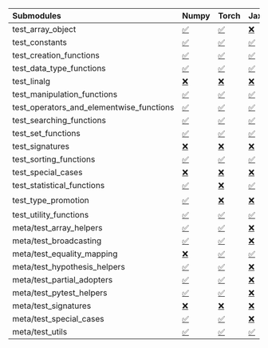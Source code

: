 | Submodules                               | Numpy                                                                                                                           | Torch                                                                                                                           | Jax                                                                                                                             | Tensorflow                                                                                                                      |
|:-----------------------------------------|:--------------------------------------------------------------------------------------------------------------------------------|:--------------------------------------------------------------------------------------------------------------------------------|:--------------------------------------------------------------------------------------------------------------------------------|:--------------------------------------------------------------------------------------------------------------------------------|
| test_array_object                        | <a href="https://github.com/unifyai/ivy/runs/8129194618?check_suite_focus=true" rel="noopener noreferrer" target="_blank">✅</a> | <a href="https://github.com/unifyai/ivy/runs/8129197314?check_suite_focus=true" rel="noopener noreferrer" target="_blank">✅</a> | <a href="https://github.com/unifyai/ivy/runs/8129199898?check_suite_focus=true" rel="noopener noreferrer" target="_blank">❌</a> | <a href="https://github.com/unifyai/ivy/runs/8129202447?check_suite_focus=true" rel="noopener noreferrer" target="_blank">✅</a> |
| test_constants                           | <a href="https://github.com/unifyai/ivy/runs/8129194746?check_suite_focus=true" rel="noopener noreferrer" target="_blank">✅</a> | <a href="https://github.com/unifyai/ivy/runs/8129197424?check_suite_focus=true" rel="noopener noreferrer" target="_blank">✅</a> | <a href="https://github.com/unifyai/ivy/runs/8129200005?check_suite_focus=true" rel="noopener noreferrer" target="_blank">✅</a> | <a href="https://github.com/unifyai/ivy/runs/8129202529?check_suite_focus=true" rel="noopener noreferrer" target="_blank">✅</a> |
| test_creation_functions                  | <a href="https://github.com/unifyai/ivy/runs/8129194818?check_suite_focus=true" rel="noopener noreferrer" target="_blank">✅</a> | <a href="https://github.com/unifyai/ivy/runs/8129197539?check_suite_focus=true" rel="noopener noreferrer" target="_blank">✅</a> | <a href="https://github.com/unifyai/ivy/runs/8129200086?check_suite_focus=true" rel="noopener noreferrer" target="_blank">✅</a> | <a href="https://github.com/unifyai/ivy/runs/8129202608?check_suite_focus=true" rel="noopener noreferrer" target="_blank">✅</a> |
| test_data_type_functions                 | <a href="https://github.com/unifyai/ivy/runs/8129194923?check_suite_focus=true" rel="noopener noreferrer" target="_blank">✅</a> | <a href="https://github.com/unifyai/ivy/runs/8129197635?check_suite_focus=true" rel="noopener noreferrer" target="_blank">✅</a> | <a href="https://github.com/unifyai/ivy/runs/8129200198?check_suite_focus=true" rel="noopener noreferrer" target="_blank">✅</a> | <a href="https://github.com/unifyai/ivy/runs/8129202691?check_suite_focus=true" rel="noopener noreferrer" target="_blank">✅</a> |
| test_linalg                              | <a href="https://github.com/unifyai/ivy/runs/8129195036?check_suite_focus=true" rel="noopener noreferrer" target="_blank">❌</a> | <a href="https://github.com/unifyai/ivy/runs/8129197726?check_suite_focus=true" rel="noopener noreferrer" target="_blank">❌</a> | <a href="https://github.com/unifyai/ivy/runs/8129200353?check_suite_focus=true" rel="noopener noreferrer" target="_blank">❌</a> | <a href="https://github.com/unifyai/ivy/runs/8129202769?check_suite_focus=true" rel="noopener noreferrer" target="_blank">❌</a> |
| test_manipulation_functions              | <a href="https://github.com/unifyai/ivy/runs/8129195167?check_suite_focus=true" rel="noopener noreferrer" target="_blank">✅</a> | <a href="https://github.com/unifyai/ivy/runs/8129197842?check_suite_focus=true" rel="noopener noreferrer" target="_blank">✅</a> | <a href="https://github.com/unifyai/ivy/runs/8129200452?check_suite_focus=true" rel="noopener noreferrer" target="_blank">✅</a> | <a href="https://github.com/unifyai/ivy/runs/8129202865?check_suite_focus=true" rel="noopener noreferrer" target="_blank">✅</a> |
| test_operators_and_elementwise_functions | <a href="https://github.com/unifyai/ivy/runs/8129195284?check_suite_focus=true" rel="noopener noreferrer" target="_blank">✅</a> | <a href="https://github.com/unifyai/ivy/runs/8129197990?check_suite_focus=true" rel="noopener noreferrer" target="_blank">✅</a> | <a href="https://github.com/unifyai/ivy/runs/8129200558?check_suite_focus=true" rel="noopener noreferrer" target="_blank">✅</a> | <a href="https://github.com/unifyai/ivy/runs/8129202937?check_suite_focus=true" rel="noopener noreferrer" target="_blank">✅</a> |
| test_searching_functions                 | <a href="https://github.com/unifyai/ivy/runs/8129195377?check_suite_focus=true" rel="noopener noreferrer" target="_blank">✅</a> | <a href="https://github.com/unifyai/ivy/runs/8129198108?check_suite_focus=true" rel="noopener noreferrer" target="_blank">✅</a> | <a href="https://github.com/unifyai/ivy/runs/8129200646?check_suite_focus=true" rel="noopener noreferrer" target="_blank">✅</a> | <a href="https://github.com/unifyai/ivy/runs/8129203040?check_suite_focus=true" rel="noopener noreferrer" target="_blank">✅</a> |
| test_set_functions                       | <a href="https://github.com/unifyai/ivy/runs/8129195464?check_suite_focus=true" rel="noopener noreferrer" target="_blank">✅</a> | <a href="https://github.com/unifyai/ivy/runs/8129198278?check_suite_focus=true" rel="noopener noreferrer" target="_blank">✅</a> | <a href="https://github.com/unifyai/ivy/runs/8129200733?check_suite_focus=true" rel="noopener noreferrer" target="_blank">✅</a> | <a href="https://github.com/unifyai/ivy/runs/8129203128?check_suite_focus=true" rel="noopener noreferrer" target="_blank">✅</a> |
| test_signatures                          | <a href="https://github.com/unifyai/ivy/runs/8129195549?check_suite_focus=true" rel="noopener noreferrer" target="_blank">❌</a> | <a href="https://github.com/unifyai/ivy/runs/8129198375?check_suite_focus=true" rel="noopener noreferrer" target="_blank">❌</a> | <a href="https://github.com/unifyai/ivy/runs/8129200817?check_suite_focus=true" rel="noopener noreferrer" target="_blank">❌</a> | <a href="https://github.com/unifyai/ivy/runs/8129203195?check_suite_focus=true" rel="noopener noreferrer" target="_blank">❌</a> |
| test_sorting_functions                   | <a href="https://github.com/unifyai/ivy/runs/8129195636?check_suite_focus=true" rel="noopener noreferrer" target="_blank">✅</a> | <a href="https://github.com/unifyai/ivy/runs/8129198467?check_suite_focus=true" rel="noopener noreferrer" target="_blank">✅</a> | <a href="https://github.com/unifyai/ivy/runs/8129200942?check_suite_focus=true" rel="noopener noreferrer" target="_blank">✅</a> | <a href="https://github.com/unifyai/ivy/runs/8129203294?check_suite_focus=true" rel="noopener noreferrer" target="_blank">✅</a> |
| test_special_cases                       | <a href="https://github.com/unifyai/ivy/runs/8129195727?check_suite_focus=true" rel="noopener noreferrer" target="_blank">❌</a> | <a href="https://github.com/unifyai/ivy/runs/8129198584?check_suite_focus=true" rel="noopener noreferrer" target="_blank">❌</a> | <a href="https://github.com/unifyai/ivy/runs/8129201045?check_suite_focus=true" rel="noopener noreferrer" target="_blank">❌</a> | <a href="https://github.com/unifyai/ivy/runs/8129203371?check_suite_focus=true" rel="noopener noreferrer" target="_blank">❌</a> |
| test_statistical_functions               | <a href="https://github.com/unifyai/ivy/runs/8129195842?check_suite_focus=true" rel="noopener noreferrer" target="_blank">✅</a> | <a href="https://github.com/unifyai/ivy/runs/8129198686?check_suite_focus=true" rel="noopener noreferrer" target="_blank">❌</a> | <a href="https://github.com/unifyai/ivy/runs/8129201153?check_suite_focus=true" rel="noopener noreferrer" target="_blank">✅</a> | <a href="https://github.com/unifyai/ivy/runs/8129203473?check_suite_focus=true" rel="noopener noreferrer" target="_blank">❌</a> |
| test_type_promotion                      | <a href="https://github.com/unifyai/ivy/runs/8129195943?check_suite_focus=true" rel="noopener noreferrer" target="_blank">✅</a> | <a href="https://github.com/unifyai/ivy/runs/8129198769?check_suite_focus=true" rel="noopener noreferrer" target="_blank">❌</a> | <a href="https://github.com/unifyai/ivy/runs/8129201247?check_suite_focus=true" rel="noopener noreferrer" target="_blank">❌</a> | <a href="https://github.com/unifyai/ivy/runs/8129203571?check_suite_focus=true" rel="noopener noreferrer" target="_blank">⌛</a> |
| test_utility_functions                   | <a href="https://github.com/unifyai/ivy/runs/8129196059?check_suite_focus=true" rel="noopener noreferrer" target="_blank">✅</a> | <a href="https://github.com/unifyai/ivy/runs/8129198844?check_suite_focus=true" rel="noopener noreferrer" target="_blank">✅</a> | <a href="https://github.com/unifyai/ivy/runs/8129201345?check_suite_focus=true" rel="noopener noreferrer" target="_blank">✅</a> | <a href="https://github.com/unifyai/ivy/runs/8129203666?check_suite_focus=true" rel="noopener noreferrer" target="_blank">✅</a> |
| meta/test_array_helpers                  | <a href="https://github.com/unifyai/ivy/runs/8129196209?check_suite_focus=true" rel="noopener noreferrer" target="_blank">✅</a> | <a href="https://github.com/unifyai/ivy/runs/8129198949?check_suite_focus=true" rel="noopener noreferrer" target="_blank">✅</a> | <a href="https://github.com/unifyai/ivy/runs/8129201449?check_suite_focus=true" rel="noopener noreferrer" target="_blank">❌</a> | <a href="https://github.com/unifyai/ivy/runs/8129203758?check_suite_focus=true" rel="noopener noreferrer" target="_blank">✅</a> |
| meta/test_broadcasting                   | <a href="https://github.com/unifyai/ivy/runs/8129196324?check_suite_focus=true" rel="noopener noreferrer" target="_blank">✅</a> | <a href="https://github.com/unifyai/ivy/runs/8129199028?check_suite_focus=true" rel="noopener noreferrer" target="_blank">✅</a> | <a href="https://github.com/unifyai/ivy/runs/8129201545?check_suite_focus=true" rel="noopener noreferrer" target="_blank">❌</a> | <a href="https://github.com/unifyai/ivy/runs/8129203850?check_suite_focus=true" rel="noopener noreferrer" target="_blank">✅</a> |
| meta/test_equality_mapping               | <a href="https://github.com/unifyai/ivy/runs/8129196440?check_suite_focus=true" rel="noopener noreferrer" target="_blank">❌</a> | <a href="https://github.com/unifyai/ivy/runs/8129199140?check_suite_focus=true" rel="noopener noreferrer" target="_blank">✅</a> | <a href="https://github.com/unifyai/ivy/runs/8129201656?check_suite_focus=true" rel="noopener noreferrer" target="_blank">✅</a> | <a href="https://github.com/unifyai/ivy/runs/8129203947?check_suite_focus=true" rel="noopener noreferrer" target="_blank">✅</a> |
| meta/test_hypothesis_helpers             | <a href="https://github.com/unifyai/ivy/runs/8129196566?check_suite_focus=true" rel="noopener noreferrer" target="_blank">✅</a> | <a href="https://github.com/unifyai/ivy/runs/8129199258?check_suite_focus=true" rel="noopener noreferrer" target="_blank">✅</a> | <a href="https://github.com/unifyai/ivy/runs/8129201774?check_suite_focus=true" rel="noopener noreferrer" target="_blank">❌</a> | <a href="https://github.com/unifyai/ivy/runs/8129204037?check_suite_focus=true" rel="noopener noreferrer" target="_blank">✅</a> |
| meta/test_partial_adopters               | <a href="https://github.com/unifyai/ivy/runs/8129196758?check_suite_focus=true" rel="noopener noreferrer" target="_blank">✅</a> | <a href="https://github.com/unifyai/ivy/runs/8129199388?check_suite_focus=true" rel="noopener noreferrer" target="_blank">✅</a> | <a href="https://github.com/unifyai/ivy/runs/8129201898?check_suite_focus=true" rel="noopener noreferrer" target="_blank">❌</a> | <a href="https://github.com/unifyai/ivy/runs/8129204113?check_suite_focus=true" rel="noopener noreferrer" target="_blank">✅</a> |
| meta/test_pytest_helpers                 | <a href="https://github.com/unifyai/ivy/runs/8129196865?check_suite_focus=true" rel="noopener noreferrer" target="_blank">✅</a> | <a href="https://github.com/unifyai/ivy/runs/8129199491?check_suite_focus=true" rel="noopener noreferrer" target="_blank">✅</a> | <a href="https://github.com/unifyai/ivy/runs/8129202009?check_suite_focus=true" rel="noopener noreferrer" target="_blank">❌</a> | <a href="https://github.com/unifyai/ivy/runs/8129204204?check_suite_focus=true" rel="noopener noreferrer" target="_blank">✅</a> |
| meta/test_signatures                     | <a href="https://github.com/unifyai/ivy/runs/8129196952?check_suite_focus=true" rel="noopener noreferrer" target="_blank">❌</a> | <a href="https://github.com/unifyai/ivy/runs/8129199602?check_suite_focus=true" rel="noopener noreferrer" target="_blank">❌</a> | <a href="https://github.com/unifyai/ivy/runs/8129202128?check_suite_focus=true" rel="noopener noreferrer" target="_blank">❌</a> | <a href="https://github.com/unifyai/ivy/runs/8129204276?check_suite_focus=true" rel="noopener noreferrer" target="_blank">❌</a> |
| meta/test_special_cases                  | <a href="https://github.com/unifyai/ivy/runs/8129197072?check_suite_focus=true" rel="noopener noreferrer" target="_blank">✅</a> | <a href="https://github.com/unifyai/ivy/runs/8129199688?check_suite_focus=true" rel="noopener noreferrer" target="_blank">✅</a> | <a href="https://github.com/unifyai/ivy/runs/8129202241?check_suite_focus=true" rel="noopener noreferrer" target="_blank">❌</a> | <a href="https://github.com/unifyai/ivy/runs/8129204351?check_suite_focus=true" rel="noopener noreferrer" target="_blank">✅</a> |
| meta/test_utils                          | <a href="https://github.com/unifyai/ivy/runs/8129197206?check_suite_focus=true" rel="noopener noreferrer" target="_blank">✅</a> | <a href="https://github.com/unifyai/ivy/runs/8129199795?check_suite_focus=true" rel="noopener noreferrer" target="_blank">✅</a> | <a href="https://github.com/unifyai/ivy/runs/8129202350?check_suite_focus=true" rel="noopener noreferrer" target="_blank">✅</a> | <a href="https://github.com/unifyai/ivy/runs/8129204438?check_suite_focus=true" rel="noopener noreferrer" target="_blank">✅</a> |